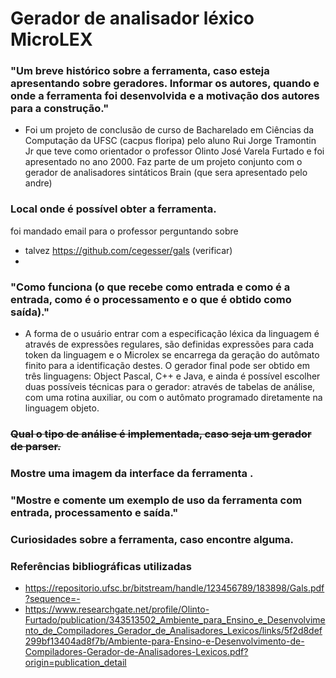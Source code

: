 # Gerador de analisador léxico MicroLEX

### "Um breve histórico sobre a ferramenta, caso esteja apresentando sobre geradores.  Informar os autores, quando e onde a ferramenta foi desenvolvida e a motivação dos autores para a construção."

* Foi um projeto de conclusão de curso de Bacharelado em Ciências da Computação da UFSC (cacpus floripa) pelo aluno Rui Jorge Tramontin Jr que teve como orientador o professor Olinto José Varela Furtado e foi apresentado no ano 2000. Faz parte de um projeto conjunto com o gerador de analisadores sintáticos Brain (que sera apresentado pelo andre)

### Local onde é possível obter a ferramenta.

foi mandado email para o professor perguntando sobre

* talvez https://github.com/cegesser/gals (verificar)
* 

### "Como funciona (o que recebe como entrada e como é a entrada, como é o  processamento e o que é obtido como saída)."
* A forma de o usuário entrar com a especificação léxica da linguagem é através de expressões regulares, são definidas expressões para cada token da linguagem e o Microlex se encarrega da geração do autômato finito para a identificação destes. O gerador final pode ser obtido em três linguagens: Object Pascal, C++ e Java, e ainda é possível escolher duas possíveis técnicas para o gerador: através de tabelas de análise, com uma rotina auxiliar, ou com o autômato programado diretamente na linguagem objeto.

### <s>Qual o tipo de análise é implementada, caso seja um gerador de parser. </s>

### Mostre uma imagem da interface da ferramenta .

### "Mostre e comente um exemplo de uso da ferramenta com entrada, processamento e  saída."

### Curiosidades sobre a ferramenta, caso encontre alguma.

### Referências bibliográficas utilizadas

* https://repositorio.ufsc.br/bitstream/handle/123456789/183898/Gals.pdf?sequence=-
* https://www.researchgate.net/profile/Olinto-Furtado/publication/343513502_Ambiente_para_Ensino_e_Desenvolvimento_de_Compiladores_Gerador_de_Analisadores_Lexicos/links/5f2d8def299bf13404ad8f7b/Ambiente-para-Ensino-e-Desenvolvimento-de-Compiladores-Gerador-de-Analisadores-Lexicos.pdf?origin=publication_detail

